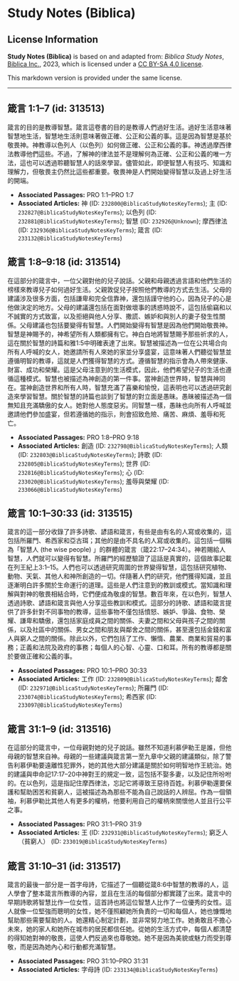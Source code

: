 # Study Notes (Biblica)

## License Information

**Study Notes (Biblica)** is based on and adapted from: _Biblica Study Notes_, [Biblica Inc.](https://www.biblica.com/), 2023, which is licensed under a [CC BY-SA 4.0 license](https://creativecommons.org/licenses/by-sa/4.0/legalcode.en).

This markdown version is provided under the same license.



--------------------------------

## 箴言 1:1–7 (id: 313513)

箴言的目的是教導智慧。箴言這卷書的目的是教導人們過好生活。過好生活意味著智慧地生活，智慧地生活則意味著做正確、公正和公義的事。這是因為智慧是基於敬畏神。神教導以色列人（以色列）如何做正確、公正和公義的事。神透過摩西律法教導他們這些。不過，了解神的律法並不是理解何為正確、公正和公義的唯一方法，這也可以透過聆聽智慧人的話來學習。儘管如此，即便智慧人有技巧、知識和理解力，但敬畏主仍然比這些都重要。敬畏神是人們開始變得智慧以及過上好生活的開端。

* **Associated Passages:** PRO 1:1–PRO 1:7
* **Associated Articles:** 神 (ID: `232800@BiblicaStudyNotesKeyTerms`); 主 (ID: `232827@BiblicaStudyNotesKeyTerms`); 以色列 (ID: `232881@BiblicaStudyNotesKeyTerms`); 智慧 (ID: `232926@Unknown`); 摩西律法 (ID: `232936@BiblicaStudyNotesKeyTerms`); 箴言 (ID: `233132@BiblicaStudyNotesKeyTerms`)

## 箴言 1:8–9:18 (id: 313514)

在這部分的箴言中，一位父親對他的兒子說話。父親和母親透過言語和他們生活的榜樣來教導兒子如何過好生活。父親敦促兒子按照他們教導的方式去生活。父母的建議涉及很多方面，包括謙卑和完全信靠神，還包括謹守他的心，因為兒子的心是他做決定的地方。父母的建議還包括在面對做壞事的誘惑時說不，這包括偷竊和以不誠實的方式致富，以及拒絕與他人分享、撒謊、嫉妒和與別人的妻子發生性關係。父母建議也包括要變得有智慧。人們開始變得有智慧是因為他們開始敬畏神。智慧是神賜予的，神希望所有人類都擁有它。神白白地將智慧賜予那些祈求的人，這在關於智慧的詩篇和雅1:5中明確表達了出來。智慧被描述為一位在公共場合向所有人呼喊的女人，她邀請所有人來她的家並分享盛宴，這意味著人們聽從智慧並遵循明智的教導，這就是人們獲得智慧的方式。遵循智慧的指示會為人帶來健康、財富、成功和榮耀。這是父母注意到的生活模式，因此，他們希望兒子的生活也遵循這種模式。智慧也被描述為神創造的第一件事。當神創造世界時，智慧與神同在。當神創造世界和所有人時，智慧充滿了喜樂和愉悅，這表明也可以透過研究創造來學習智慧。關於智慧的詩篇也談到了智慧的對立面是愚昧。愚昧被描述為一個無知且充滿驕傲的女人。她對他人態度惡劣。同智慧一樣，愚昧也向所有人呼喊並邀請他們參加盛宴，但若遵循她的指示，則會招致危險、痛苦、麻煩、羞辱和死亡。

* **Associated Passages:** PRO 1:8–PRO 9:18
* **Associated Articles:** 創造 (ID: `232798@BiblicaStudyNotesKeyTerms`); 人類 (ID: `232803@BiblicaStudyNotesKeyTerms`); 詩歌 (ID: `232805@BiblicaStudyNotesKeyTerms`); 世界 (ID: `232816@BiblicaStudyNotesKeyTerms`); 心 (ID: `233020@BiblicaStudyNotesKeyTerms`); 羞辱與榮耀 (ID: `233066@BiblicaStudyNotesKeyTerms`)

## 箴言 10:1–30:33 (id: 313515)

箴言的這一部分收錄了許多詩歌、諺語和箴言，有些是由有名的人寫或收集的，這包括所羅門、希西家和亞古珥；其他的是由不具名的人寫或收集的。這包括一個稱為「智慧人 (the wise people) 」的群體的箴言（箴22:17–24:34）。神若賜給人智慧，人們就可以變得有智慧。所羅門的經歷驗證了這話是真實的，這個故事記載在列王紀上3:1–15。人們也可以透過研究周圍的世界變得智慧，這包括研究植物、動物、天氣、其他人和神所創造的一切。伴隨著人們的研究，他們獲得知識，並且逐漸明白許多關於生命運行的道理。這些是人們注意到的教訓或模式。當知識和理解與對神的敬畏相結合時，它們便成為敬虔的智慧。數百年來，在以色列，智慧人透過詩歌、諺語和箴言與他人分享這些教訓和模式。這部分的詩歌、諺語和箴言提供了許多針對不同事物的教導，這些事物不僅包括憤怒、嫉妒、爭論、食物、榮耀、謙卑和驕傲，還包括家庭成員之間的關係、夫妻之間和父母與孩子之間的關係，以及社區中的關係、男女之間和朋友與鄰舍之間的關係，甚至還包括金錢和富人與窮人之間的關係。除此以外，它們包括了工作、懶惰、農業、商業和貿易的事務；正義和法院及政府的事務；每個人的心智、心靈、口和耳。所有的教導都是關於要做正確和公義的事。

* **Associated Passages:** PRO 10:1–PRO 30:33
* **Associated Articles:** 工作 (ID: `232809@BiblicaStudyNotesKeyTerms`); 鄰舍 (ID: `232971@BiblicaStudyNotesKeyTerms`); 所羅門 (ID: `233074@BiblicaStudyNotesKeyTerms`); 希西家 (ID: `233097@BiblicaStudyNotesKeyTerms`)

## 箴言 31:1–9 (id: 313516)

在這部分的箴言中，一位母親對她的兒子說話。雖然不知道利慕伊勒王是誰，但他母親的智慧來自神。母親的一些建議與箴言第一至九章中父親的建議類似，除了警告利慕伊勒要遠離性犯罪外，她的其他大部分建議是關於如何明智地作王統治。她的建議與申命記17:17–20中神對王的規定一致，這包括不娶多妻，以及記住所吩咐的。在以色列，這是指記住摩西律法，忘記它將導致王惡待百姓。利慕伊勒還要保護和幫助困苦和貧窮人，這被描述為為那些不能為自己說話的人辨屈。作為一個領袖，利慕伊勒比其他人有更多的權柄，他要利用自己的權柄來關懷他人並且行公平之事。

* **Associated Passages:** PRO 31:1–PRO 31:9
* **Associated Articles:** 王 (ID: `232931@BiblicaStudyNotesKeyTerms`); 窮乏人（貧窮人） (ID: `233019@BiblicaStudyNotesKeyTerms`)

## 箴言 31:10–31 (id: 313517)

箴言的最後一部分是一首字母詩，它描述了一個聽從箴8:6中智慧的教導的人，這人學會了整本箴言所教導的內容，並且在生活的每個部分都實踐了出來。箴言中的早期詩歌將智慧比作一位女性，這首詩也將這位智慧人比作了一位優秀的女性。這人就像一位堅強而聰明的女性，她不僅照顧她所負責的一切和每個人，她也慷慨地幫助那些需要幫助的人。她還精心制定計劃，並非常努力地工作。她勇敢且不擔心未來，她的家人和她所在城市的居民都信任她。從她的生活方式中，每個人都清楚的得知她對神的敬畏，這使人們反過來也尊敬她。她不是因為美貌或魅力而受到尊敬，而是因為她內心和行動都充滿智慧。

* **Associated Passages:** PRO 31:10–PRO 31:31
* **Associated Articles:** 字母詩 (ID: `233134@BiblicaStudyNotesKeyTerms`)

